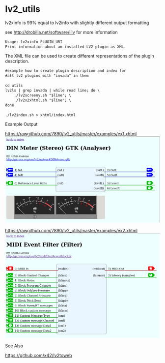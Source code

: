lv2_utils
=========

lv2xinfo is 99% equal to lv2info with slightly different output formatting

see http://drobilla.net/software/lilv for more information

```
Usage: lv2xinfo PLUGIN_URI
Print information about an installed LV2 plugin as XML.
```

The XML file can be used to create different representations of the plugin description.

```
#example how to create plugin description and index for
#all lv2 plugins with "invada" in them

cd utils
lv2ls | grep invada | while read line; do \
	./lv2screeny.sh "$line"; \
	./lv2x2xhtml.sh "$line"; \
done

./lv2index.sh > xhtml/index.html

```

Example Output

https://rawgithub.com/7890/lv2_utils/master/examples/ex1.xhtml
![output example 1](examples/ex1.png?raw=true)

https://rawgithub.com/7890/lv2_utils/master/examples/ex2.xhtml
![output example 2](examples/ex2.png?raw=true)


See Also

https://github.com/x42/lv2toweb
